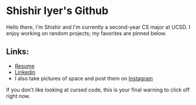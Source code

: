 Shishir Iyer's Github
====================

Hello there, I'm Shishir and I'm currently a second-year CS major at UCSD. I enjoy working on random projects; my favorites are pinned below.

Links:
---------
 - [Resume](shishir_iyer_resume_v14.pdf)
 - [Linkedin](https://www.linkedin.com/in/shishir-iyer-1973ba1a5/)
 - I also take pictures of space and post them on [Instagram](https://www.instagram.com/shishiriyer_photography/)

If you don't like looking at cursed code, this is your final warning to click off right now.
